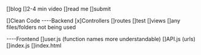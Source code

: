 []blog
[]2-4 min video
[]read me
[]submit


[]Clean Code 
----Backend
    [x]Controllers
    []routes
    []test
    []views
    []any files/folders not being used

----Frontend
    []user.js (function names more understandable)
    []API.js (urls)
    []index.js
    []index.html
  





